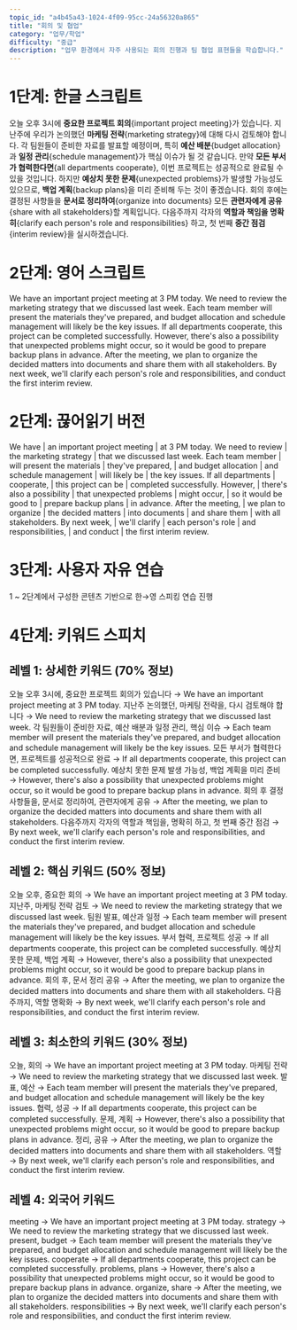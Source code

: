 ```yaml
---
topic_id: "a4b45a43-1024-4f09-95cc-24a56320a865"
title: "회의 및 협업"
category: "업무/학업"
difficulty: "중급"
description: "업무 환경에서 자주 사용되는 회의 진행과 팀 협업 표현들을 학습합니다."
---
```


# 1단계: 한글 스크립트

오늘 오후 3시에 **중요한 프로젝트 회의**{important project meeting}가 있습니다.
지난주에 우리가 논의했던 **마케팅 전략**{marketing strategy}에 대해 다시 검토해야 합니다.
각 팀원들이 준비한 자료를 발표할 예정이며, 특히 **예산 배분**{budget allocation}과 **일정 관리**{schedule management}가 핵심 이슈가 될 것 같습니다.
만약 **모든 부서가 협력한다면**{all departments cooperate}, 이번 프로젝트는 성공적으로 완료될 수 있을 것입니다.
하지만 **예상치 못한 문제**{unexpected problems}가 발생할 가능성도 있으므로, **백업 계획**{backup plans}을 미리 준비해 두는 것이 좋겠습니다.
회의 후에는 결정된 사항들을 **문서로 정리하여**{organize into documents} 모든 **관련자에게 공유**{share with all stakeholders}할 계획입니다.
다음주까지 각자의 **역할과 책임을 명확히**{clarify each person's role and responsibilities} 하고, 첫 번째 **중간 점검**{interim review}을 실시하겠습니다.

# 2단계: 영어 스크립트

We have an important project meeting at 3 PM today.
We need to review the marketing strategy that we discussed last week.
Each team member will present the materials they've prepared, and budget allocation and schedule management will likely be the key issues.
If all departments cooperate, this project can be completed successfully.
However, there's also a possibility that unexpected problems might occur, so it would be good to prepare backup plans in advance.
After the meeting, we plan to organize the decided matters into documents and share them with all stakeholders.
By next week, we'll clarify each person's role and responsibilities, and conduct the first interim review.

# 2단계: 끊어읽기 버전

We have | an important project meeting | at 3 PM today.
We need to review | the marketing strategy | that we discussed last week.
Each team member | will present the materials | they've prepared, | and budget allocation | and schedule management | will likely be | the key issues.
If all departments | cooperate, | this project can be | completed successfully.
However, | there's also a possibility | that unexpected problems | might occur, | so it would be good to | prepare backup plans | in advance.
After the meeting, | we plan to organize | the decided matters | into documents | and share them | with all stakeholders.
By next week, | we'll clarify | each person's role | and responsibilities, | and conduct | the first interim review.

# 3단계: 사용자 자유 연습

1 ~ 2단계에서 구성한 콘텐츠 기반으로 한→영 스피킹 연습 진행

# 4단계: 키워드 스피치

## 레벨 1: 상세한 키워드 (70% 정보)

오늘 오후 3시에, 중요한 프로젝트 회의가 있습니다 → We have an important project meeting at 3 PM today.
지난주 논의했던, 마케팅 전략을, 다시 검토해야 합니다 → We need to review the marketing strategy that we discussed last week.
각 팀원들이 준비한 자료, 예산 배분과 일정 관리, 핵심 이슈 → Each team member will present the materials they've prepared, and budget allocation and schedule management will likely be the key issues.
모든 부서가 협력한다면, 프로젝트를 성공적으로 완료 → If all departments cooperate, this project can be completed successfully.
예상치 못한 문제 발생 가능성, 백업 계획을 미리 준비 → However, there's also a possibility that unexpected problems might occur, so it would be good to prepare backup plans in advance.
회의 후 결정 사항들을, 문서로 정리하여, 관련자에게 공유 → After the meeting, we plan to organize the decided matters into documents and share them with all stakeholders.
다음주까지 각자의 역할과 책임을, 명확히 하고, 첫 번째 중간 점검 → By next week, we'll clarify each person's role and responsibilities, and conduct the first interim review.

## 레벨 2: 핵심 키워드 (50% 정보)

오늘 오후, 중요한 회의 → We have an important project meeting at 3 PM today.
지난주, 마케팅 전략 검토 → We need to review the marketing strategy that we discussed last week.
팀원 발표, 예산과 일정 → Each team member will present the materials they've prepared, and budget allocation and schedule management will likely be the key issues.
부서 협력, 프로젝트 성공 → If all departments cooperate, this project can be completed successfully.
예상치 못한 문제, 백업 계획 → However, there's also a possibility that unexpected problems might occur, so it would be good to prepare backup plans in advance.
회의 후, 문서 정리 공유 → After the meeting, we plan to organize the decided matters into documents and share them with all stakeholders.
다음주까지, 역할 명확화 → By next week, we'll clarify each person's role and responsibilities, and conduct the first interim review.

## 레벨 3: 최소한의 키워드 (30% 정보)

오늘, 회의 → We have an important project meeting at 3 PM today.
마케팅 전략 → We need to review the marketing strategy that we discussed last week.
발표, 예산 → Each team member will present the materials they've prepared, and budget allocation and schedule management will likely be the key issues.
협력, 성공 → If all departments cooperate, this project can be completed successfully.
문제, 계획 → However, there's also a possibility that unexpected problems might occur, so it would be good to prepare backup plans in advance.
정리, 공유 → After the meeting, we plan to organize the decided matters into documents and share them with all stakeholders.
역할 → By next week, we'll clarify each person's role and responsibilities, and conduct the first interim review.

## 레벨 4: 외국어 키워드

meeting → We have an important project meeting at 3 PM today.
strategy → We need to review the marketing strategy that we discussed last week.
present, budget → Each team member will present the materials they've prepared, and budget allocation and schedule management will likely be the key issues.
cooperate → If all departments cooperate, this project can be completed successfully.
problems, plans → However, there's also a possibility that unexpected problems might occur, so it would be good to prepare backup plans in advance.
organize, share → After the meeting, we plan to organize the decided matters into documents and share them with all stakeholders.
responsibilities → By next week, we'll clarify each person's role and responsibilities, and conduct the first interim review.